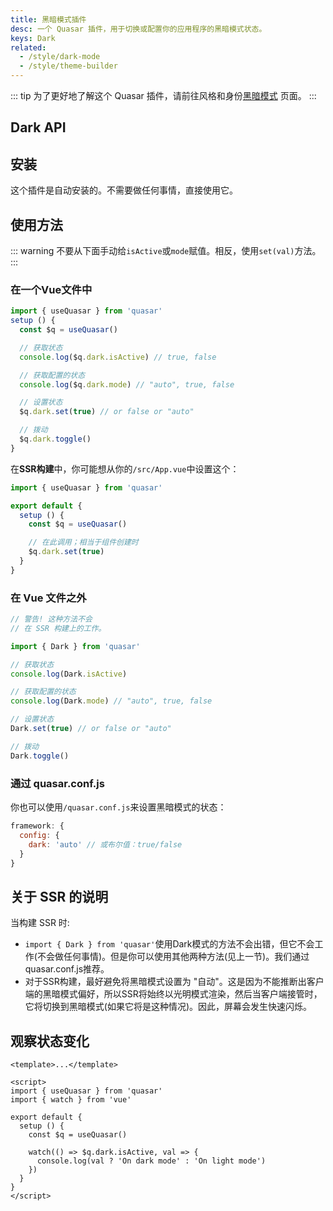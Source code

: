```yaml
---
title: 黑暗模式插件
desc: 一个 Quasar 插件，用于切换或配置你的应用程序的黑暗模式状态。
keys: Dark
related:
  - /style/dark-mode
  - /style/theme-builder
---
```


::: tip
为了更好地了解这个 Quasar 插件，请前往风格和身份[黑暗模式](/style/dark-mode) 页面。
:::

## Dark API

<doc-api file="Dark" />

## 安装
这个插件是自动安装的。不需要做任何事情，直接使用它。

## 使用方法

::: warning
不要从下面手动给`isActive`或`mode`赋值。相反，使用`set(val)`方法。
:::

### 在一个Vue文件中

```js
import { useQuasar } from 'quasar'
setup () {
  const $q = useQuasar()

  // 获取状态
  console.log($q.dark.isActive) // true, false

  // 获取配置的状态
  console.log($q.dark.mode) // "auto", true, false

  // 设置状态
  $q.dark.set(true) // or false or "auto"

  // 拨动
  $q.dark.toggle()
}
```

在**SSR构建**中，你可能想从你的`/src/App.vue`中设置这个：

```js
import { useQuasar } from 'quasar'

export default {
  setup () {
    const $q = useQuasar()

    // 在此调用；相当于组件创建时
    $q.dark.set(true)
  }
}
```

### 在 Vue 文件之外

```js
// 警告! 这种方法不会
// 在 SSR 构建上的工作。

import { Dark } from 'quasar'

// 获取状态
console.log(Dark.isActive)

// 获取配置的状态
console.log(Dark.mode) // "auto", true, false

// 设置状态
Dark.set(true) // or false or "auto"

// 拨动
Dark.toggle()
```

### 通过 quasar.conf.js

你也可以使用`/quasar.conf.js`来设置黑暗模式的状态：

```js
framework: {
  config: {
    dark: 'auto' // 或布尔值：true/false
  }
}
```

## 关于 SSR 的说明

当构建 SSR 时:

* `import { Dark } from 'quasar'`使用Dark模式的方法不会出错，但它不会工作(不会做任何事情)。但是你可以使用其他两种方法(见上一节)。我们通过quasar.conf.js推荐。
* 对于SSR构建，最好避免将黑暗模式设置为 "自动"。这是因为不能推断出客户端的黑暗模式偏好，所以SSR将始终以光明模式渲染，然后当客户端接管时，它将切换到黑暗模式(如果它将是这种情况)。因此，屏幕会发生快速闪烁。

## 观察状态变化

```vue
<template>...</template>

<script>
import { useQuasar } from 'quasar'
import { watch } from 'vue'

export default {
  setup () {
    const $q = useQuasar()

    watch(() => $q.dark.isActive, val => {
      console.log(val ? 'On dark mode' : 'On light mode')
    })
  }
}
</script>
```
